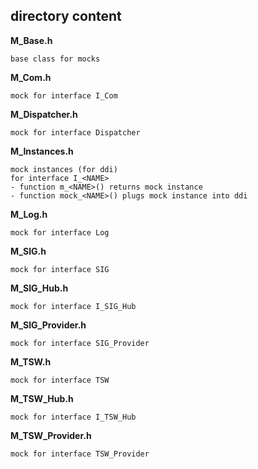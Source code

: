 ## directory content

**M_Base.h**
```
base class for mocks
```

**M_Com.h**
```
mock for interface I_Com
```

**M_Dispatcher.h**
```
mock for interface Dispatcher
```

**M_Instances.h**
```
mock instances (for ddi)
for interface I_<NAME>
- function m_<NAME>() returns mock instance
- function mock_<NAME>() plugs mock instance into ddi
```

**M_Log.h**
```
mock for interface Log
```

**M_SIG.h**
```
mock for interface SIG
```

**M_SIG_Hub.h**
```
mock for interface I_SIG_Hub
```

**M_SIG_Provider.h**
```
mock for interface SIG_Provider
```

**M_TSW.h**
```
mock for interface TSW
```

**M_TSW_Hub.h**
```
mock for interface I_TSW_Hub
```

**M_TSW_Provider.h**
```
mock for interface TSW_Provider
```
